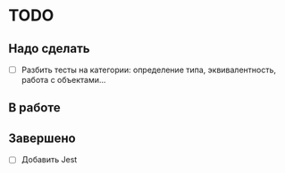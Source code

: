 # TODO

## Надо сделать

- [ ] Разбить тесты на категории: определение типа, эквивалентность, работа с объектами...

## В работе


## Завершено

- [ ] Добавить Jest
